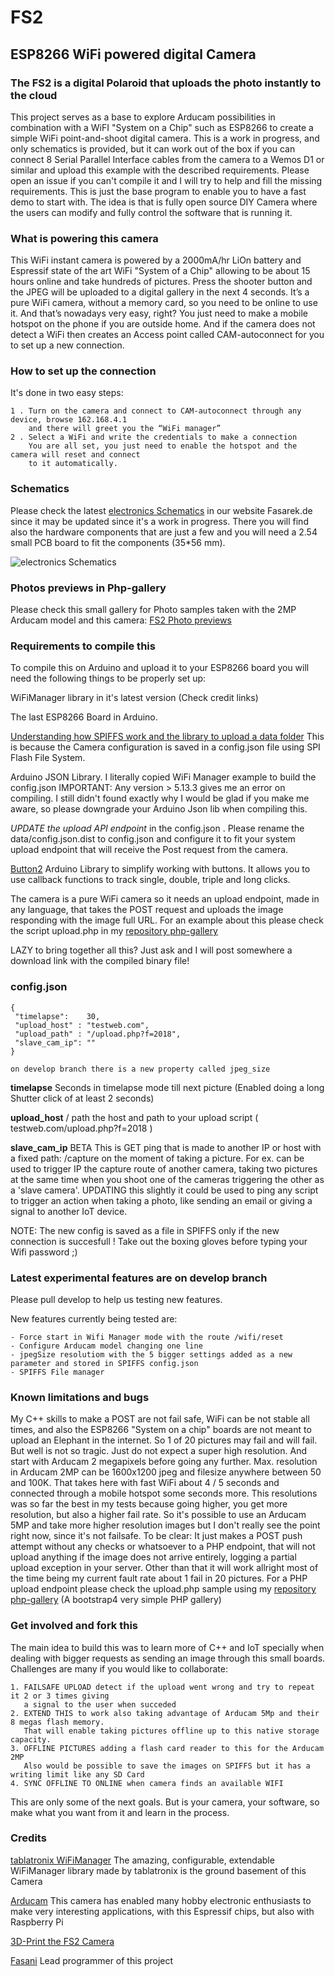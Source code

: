 # FS2
## ESP8266 WiFi powered digital Camera

### The FS2 is a digital Polaroid that uploads the photo instantly to the cloud
This project serves as a base to explore Arducam possibilities in combination with a WiFI "System on a Chip" such as ESP8266 to create a simple WiFi point-and-shoot digital camera.
This is a work in progress, and only schematics is provided, but it can work out of the box if you can connect 8 Serial Parallel Interface cables from the camera to a Wemos D1 or similar and upload this example with the described requirements. Please open an issue if you can't compile it and I will try to help and fill the missing requirements.
This is just the base program to enable you to have a fast demo to start with. The idea is that is fully open source DIY Camera where the users can modify and fully control the software that is running it. 

### What is powering this camera
This WiFi instant camera is powered by a 2000mA/hr LiOn battery and Espressif state of the art WiFi "System of a Chip" allowing to be about 15 hours online and take hundreds of pictures.
Press the shooter button and the JPEG will be uploaded to a digital gallery in the next 4 seconds. It’s a pure WiFi camera, without a memory card, so you need to be online to use it. And that’s nowadays very easy, right? You just need to make a mobile hotspot on the phone if you are outside home. And if the camera does not detect a WiFi then creates an Access point called CAM-autoconnect for you to set up a new connection. 

### How to set up the connection
It's done in two easy steps:

    1 . Turn on the camera and connect to CAM-autoconnect through any device, browse 162.168.4.1 
        and there will greet you the “WiFi manager”
    2 . Select a WiFi and write the credentials to make a connection
        You are all set, you just need to enable the hotspot and the camera will reset and connect
        to it automatically.

### Schematics
Please check the latest [electronics Schematics](https://fasarek.de/fs2-digital-camera.php) in our website Fasarek.de since it may be updated since it's a work in progress. There you will find also the hardware components that are just a few and you will need a 2.54 small PCB board to fit the components (35*56 mm).

![electronics Schematics](https://fasarek.de/assets/fs2/Schematic_FS2-Camera_FS2_201810.png)

### Photos previews in Php-gallery
Please check this small gallery for Photo samples taken with the 2MP Arducam model and this camera:
[FS2 Photo previews](https://fasarek.de/php-gallery/gallery/index.php)

### Requirements to compile this
To compile this on Arduino and upload it to your ESP8266 board you will need the following things to be properly set up:

   WiFiManager library in it's latest version (Check credit links)

   The last ESP8266 Board in Arduino.

   [Understanding how SPIFFS work and the library to upload a data folder](http://esp8266.github.io/Arduino/versions/2.0.0/doc/filesystem.html) This is because the Camera configuration is saved in a config.json file using SPI Flash File System.
   
   Arduino JSON Library. I literally copied WiFi Manager example to build the config.json
   IMPORTANT: Any version > 5.13.3 gives me an error on compiling. I still didn't found exactly why I would be glad if you make me aware, so please downgrade your Arduino Json lib when compiling this.

   *UPDATE the upload API endpoint* in the config.json . Please rename the data/config.json.dist to config.json and configure it to fit your system upload endpoint that will receive the Post request from the camera.

   [Button2](https://github.com/LennartHennigs/Button2) Arduino Library to simplify working with buttons. It allows you to use callback functions to track single, double, triple and long clicks.

   The camera is a pure WiFi camera so it needs an upload endpoint, made in any language, that takes the POST request and uploads the image responding with the image full URL. For an example about this please check the script upload.php in my [repository php-gallery](https://github.com/martinberlin/php-gallery)
   
   LAZY to bring together all this?
   Just ask and I will post somewhere a download link with the compiled binary file!

### config.json

    {
     "timelapse":    30,
     "upload_host" : "testweb.com",
     "upload_path" : "/upload.php?f=2018",
     "slave_cam_ip": ""
    }
    
    on develop branch there is a new property called jpeg_size 

**timelapse**  Seconds in timelapse mode till next picture (Enabled doing a long Shutter click of at least 2 seconds)

**upload_host** / path   the host and path to your upload script ( testweb.com/upload.php?f=2018 )

**slave_cam_ip**  BETA This is GET ping that is made to another IP or host with a fixed path: /capture on the moment of taking a picture. For ex. can be used to trigger IP the capture route of another camera, taking two pictures at the same time when you shoot one of the cameras triggering the other as a 'slave camera'. UPDATING this slightly it could be used to ping any script to trigger an action when taking a photo, like sending an email or giving a signal to another IoT device.

NOTE: The new config is saved as a file in SPIFFS only if the new connection is succesfull ! Take out the boxing gloves before typing your Wifi password ;)

### Latest experimental features are on develop branch
Please pull develop to help us testing new features.

New features currently being tested are:

    - Force start in Wifi Manager mode with the route /wifi/reset
    - Configure Arducam model changing one line
    - jpegSize resolutiom with the 5 bigger settings added as a new parameter and stored in SPIFFS config.json
    - SPIFFS File manager

### Known limitations and bugs
My C++ skills to make a POST are not fail safe, WiFi can be not stable all times, and also the ESP8266 "System on a chip" boards are not meant to upload an Elephant in the internet. So 1 of 20 pictures may fail and will fail.
But well is not so tragic. Just do not expect a super high resolution. And start with Arducam 2 megapixels before going any further.
Max. resolution in Arducam 2MP can be 1600x1200 jpeg and filesize anywhere between 50 and 100K.
That takes here with fast WiFi about 4 / 5 seconds and connected through a mobile hotspot some seconds more. This resolutions was so far the best in my tests because going higher, you get more resolution, but also a higher fail rate. So it's possible to use an Arducam 5MP and take more higher resolution images but I don't really see the point right now, since it's not failsafe. 
To be clear: It just makes a POST push attempt without any checks or whatsoever to a PHP endpoint, that will not upload anything if the image does not arrive entirely, logging a partial upload exception in your server. Other than that it will work allright most of the time being my current fault rate about 1 fail in 20 pictures. 
For a PHP upload endpoint please check the upload.php sample using my 
[repository php-gallery](https://github.com/martinberlin/php-gallery) (A bootstrap4 very simple PHP gallery)

### Get involved and fork this

The main idea to build this was to learn more of C++ and IoT specially when dealing with bigger requests as sending an image through this small boards. Challenges are many if you would like to collaborate:

    1. FAILSAFE UPLOAD detect if the upload went wrong and try to repeat it 2 or 3 times giving
       a signal to the user when succeded
    2. EXTEND THIS to work also taking advantage of Arducam 5Mp and their 8 megas flash memory. 
       That will enable taking pictures offline up to this native storage capacity.
    3. OFFLINE PICTURES adding a flash card reader to this for the Arducam 2MP
       Also would be possible to save the images on SPIFFS but it has a writing limit like any SD Card
    4. SYNC OFFLINE TO ONLINE when camera finds an available WIFI
    
This are only some of the next goals. But is your camera, your software, so make what you want from it and learn in the process.

### Credits

[tablatronix WiFiManager](https://github.com/tzapu/WiFiManager) The amazing, configurable, extendable WiFiManager library made by tablatronix is the ground basement of this Camera

[Arducam](http://www.arducam.com) This camera has enabled many hobby electronic enthusiasts to make very interesting applications, with this Espressif chips, but also with Raspberry Pi

[3D-Print the FS2 Camera](https://www.thingiverse.com/thing:3135141) 

[Fasani](https://fasani.de) Lead programmer of this project

